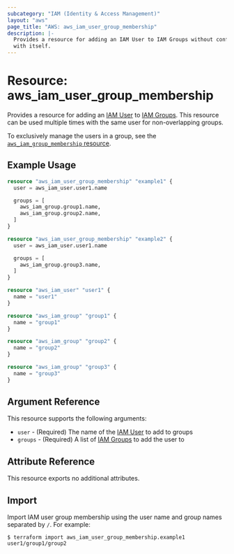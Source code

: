 ```yaml
---
subcategory: "IAM (Identity & Access Management)"
layout: "aws"
page_title: "AWS: aws_iam_user_group_membership"
description: |-
  Provides a resource for adding an IAM User to IAM Groups without conflicting
  with itself.
---
```


# Resource: aws_iam_user_group_membership

Provides a resource for adding an [IAM User][2] to [IAM Groups][1]. This
resource can be used multiple times with the same user for non-overlapping
groups.

To exclusively manage the users in a group, see the
[`aws_iam_group_membership` resource][3].

## Example Usage

```terraform
resource "aws_iam_user_group_membership" "example1" {
  user = aws_iam_user.user1.name

  groups = [
    aws_iam_group.group1.name,
    aws_iam_group.group2.name,
  ]
}

resource "aws_iam_user_group_membership" "example2" {
  user = aws_iam_user.user1.name

  groups = [
    aws_iam_group.group3.name,
  ]
}

resource "aws_iam_user" "user1" {
  name = "user1"
}

resource "aws_iam_group" "group1" {
  name = "group1"
}

resource "aws_iam_group" "group2" {
  name = "group2"
}

resource "aws_iam_group" "group3" {
  name = "group3"
}
```

## Argument Reference

This resource supports the following arguments:

* `user` - (Required) The name of the [IAM User][2] to add to groups
* `groups` - (Required) A list of [IAM Groups][1] to add the user to

## Attribute Reference

This resource exports no additional attributes.

[1]: /docs/providers/aws/r/iam_group.html
[2]: /docs/providers/aws/r/iam_user.html
[3]: /docs/providers/aws/r/iam_group_membership.html

## Import

Import IAM user group membership using the user name and group names separated by `/`. For example:

```
$ terraform import aws_iam_user_group_membership.example1 user1/group1/group2
```
